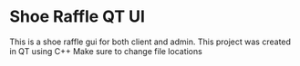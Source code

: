 # Shoe Raffle QT UI
 This is a shoe raffle gui for both client and admin. This project was created in QT using C++
Make sure to change file locations

